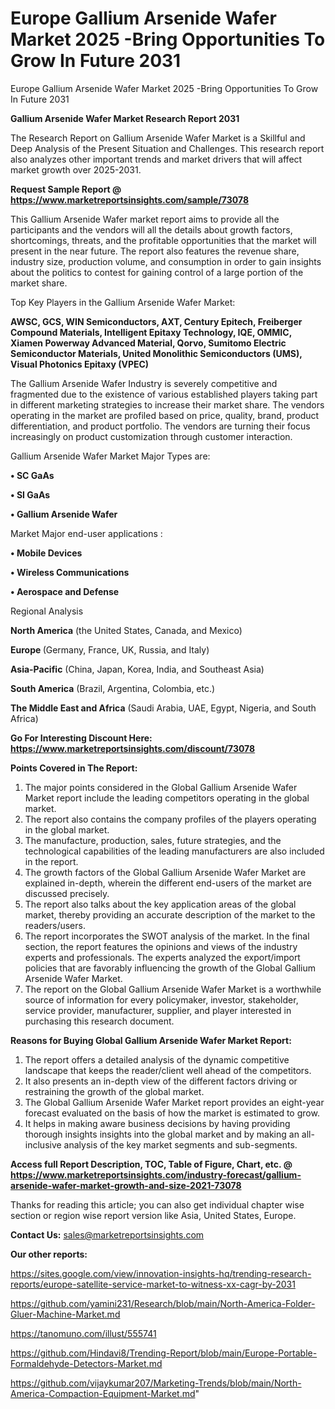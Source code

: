 # Europe Gallium Arsenide Wafer Market 2025 -Bring Opportunities To Grow In Future 2031
Europe Gallium Arsenide Wafer Market 2025 -Bring Opportunities To Grow In Future 2031

<strong>Gallium Arsenide Wafer Market Research Report 2031</strong>

The Research Report on Gallium Arsenide Wafer Market is a Skillful and Deep Analysis of the Present Situation and Challenges. This research report also analyzes other important trends and market drivers that will affect market growth over 2025-2031.

<strong>Request Sample Report @ <a href=https://www.marketreportsinsights.com/sample/73078>https://www.marketreportsinsights.com/sample/73078</a></strong>

This Gallium Arsenide Wafer market report aims to provide all the participants and the vendors will all the details about growth factors, shortcomings, threats, and the profitable opportunities that the market will present in the near future. The report also features the revenue share, industry size, production volume, and consumption in order to gain insights about the politics to contest for gaining control of a large portion of the market share.

Top Key Players in the Gallium Arsenide Wafer Market:

<strong>AWSC, GCS, WIN Semiconductors, AXT, Century Epitech, Freiberger Compound Materials, Intelligent Epitaxy Technology, IQE, OMMIC, Xiamen Powerway Advanced Material, Qorvo, Sumitomo Electric Semiconductor Materials, United Monolithic Semiconductors (UMS), Visual Photonics Epitaxy (VPEC)</strong>

The Gallium Arsenide Wafer Industry is severely competitive and fragmented due to the existence of various established players taking part in different marketing strategies to increase their market share. The vendors operating in the market are profiled based on price, quality, brand, product differentiation, and product portfolio. The vendors are turning their focus increasingly on product customization through customer interaction.

Gallium Arsenide Wafer Market Major Types are:

<strong>• SC GaAs

• SI GaAs

• Gallium Arsenide Wafer</strong>

Market Major end-user applications :

<strong>• Mobile Devices

• Wireless Communications

• Aerospace and Defense</strong>

Regional Analysis

</u><strong><b>North America</b></strong> (the United States, Canada, and Mexico)

<strong><b>Europe </b></strong>(Germany, France, UK, Russia, and Italy)

<strong><b>Asia-Pacific</b></strong> (China, Japan, Korea, India, and Southeast Asia)

<strong><b>South America</b></strong> (Brazil, Argentina, Colombia, etc.)

<strong><b>The Middle East and Africa</b></strong> (Saudi Arabia, UAE, Egypt, Nigeria, and South Africa)

<strong>Go For Interesting Discount Here: <a href=https://www.marketreportsinsights.com/discount/73078>https://www.marketreportsinsights.com/discount/73078</a></strong>

<strong>Points Covered in The Report:</strong>
<ol>
  <li>The major points considered in the Global Gallium Arsenide Wafer Market report include the leading competitors operating in the global market.</li>
  <li>The report also contains the company profiles of the players operating in the global market.</li>
  <li>The manufacture, production, sales, future strategies, and the technological capabilities of the leading manufacturers are also included in the report.</li>
  <li>The growth factors of the Global Gallium Arsenide Wafer Market are explained in-depth, wherein the different end-users of the market are discussed precisely.</li>
  <li>The report also talks about the key application areas of the global market, thereby providing an accurate description of the market to the readers/users.</li>
  <li>The report incorporates the SWOT analysis of the market. In the final section, the report features the opinions and views of the industry experts and professionals. The experts analyzed the export/import policies that are favorably influencing the growth of the Global Gallium Arsenide Wafer Market.</li>
  <li>The report on the Global Gallium Arsenide Wafer Market is a worthwhile source of information for every policymaker, investor, stakeholder, service provider, manufacturer, supplier, and player interested in purchasing this research document.</li>
</ol>
<strong>Reasons for Buying Global Gallium Arsenide Wafer Market Report:</strong>

<ol>
  <li>The report offers a detailed analysis of the dynamic competitive landscape that keeps the reader/client well ahead of the competitors.</li>
  <li>It also presents an in-depth view of the different factors driving or restraining the growth of the global market.</li>
  <li>The Global Gallium Arsenide Wafer Market report provides an eight-year forecast evaluated on the basis of how the market is estimated to grow.</li>
  <li>It helps in making aware business decisions by having providing thorough insights insights into the global market and by making an all-inclusive analysis of the key market segments and sub-segments.</li>
</ol>
<strong>Access full Report Description, TOC, Table of Figure, Chart, etc. @ <a href=https://www.marketreportsinsights.com/industry-forecast/gallium-arsenide-wafer-market-growth-and-size-2021-73078>https://www.marketreportsinsights.com/industry-forecast/gallium-arsenide-wafer-market-growth-and-size-2021-73078</a></strong>


Thanks for reading this article; you can also get individual chapter wise section or region wise report version like Asia, United States, Europe.

<strong>Contact Us:</strong>
sales@marketreportsinsights.com

<strong>Our other reports:</strong>

<a href=https://sites.google.com/view/innovation-insights-hq/trending-research-reports/europe-satellite-service-market-to-witness-xx-cagr-by-2031>https://sites.google.com/view/innovation-insights-hq/trending-research-reports/europe-satellite-service-market-to-witness-xx-cagr-by-2031</a>

<a href=https://github.com/yamini231/Research/blob/main/North-America-Folder-Gluer-Machine-Market.md>https://github.com/yamini231/Research/blob/main/North-America-Folder-Gluer-Machine-Market.md</a>

<a href=https://tanomuno.com/illust/555741>https://tanomuno.com/illust/555741</a>

<a href=https://github.com/Hindavi8/Trending-Report/blob/main/Europe-Portable-Formaldehyde-Detectors-Market.md>https://github.com/Hindavi8/Trending-Report/blob/main/Europe-Portable-Formaldehyde-Detectors-Market.md</a>

<a href=https://github.com/vijaykumar207/Marketing-Trends/blob/main/North-America-Compaction-Equipment-Market.md>https://github.com/vijaykumar207/Marketing-Trends/blob/main/North-America-Compaction-Equipment-Market.md</a>"
